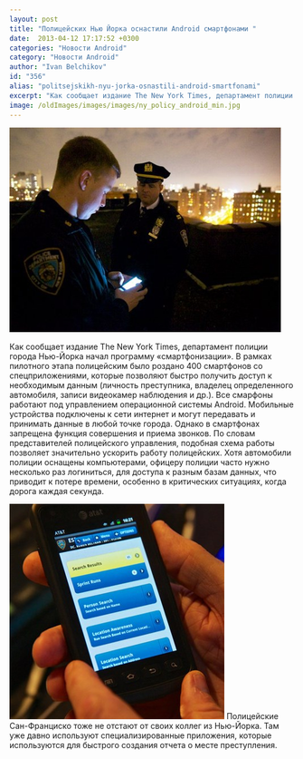 ```yaml
---
layout: post
title: "Полицейских Нью Йорка оснастили Android смартфонами "
date:  2013-04-12 17:17:52 +0300
categories: "Новости Android"
category: "Новости Android"
author: "Ivan Belchikov"
id: "356"
alias: "politsejskikh-nyu-jorka-osnastili-android-smartfonami"
excerpt: "Как сообщает издание The New York Times, департамент полиции города Нью-Йорка начал программу «смартфонизации». В рамках пилотного этапа полицейским было роздано 400 смартфонов со спецприложениями, которые позволяют быстро получить доступ к необходимым данным (личность преступника, владелец определенного автомобиля, записи видеокамер наблюдения и др.). Все смарфоны работают под управлением операционной системы Android."
image: /oldImages/images/images/ny_policy_android_min.jpg
---
```

<img src="/oldImages/images/images/ny_policy_android_min.jpg" alt="Полицию Нью-Йорка снабдили смартфонами Android" >

Как сообщает издание The New York Times, департамент полиции города Нью-Йорка начал программу «смартфонизации». В рамках пилотного этапа полицейским было роздано 400 смартфонов со спецприложениями, которые позволяют быстро получить доступ к необходимым данным (личность преступника, владелец определенного автомобиля, записи видеокамер наблюдения и др.). Все смарфоны работают под управлением операционной системы Android.
Мобильные устройства подключены к сети интернет и могут передавать и принимать данные в любой точке города. Однако в смартфонах запрещена функция совершения и приема звонков. По словам представителей полицейского управления, подобная схема работы позволяет значительно ускорить работу полицейских. Хотя автомобили полиции оснащены компьютерами, офицеру полиции часто нужно несколько раз логиниться, для доступа к разным базам данных, что приводит к потере времени, особенно в критических ситуациях, когда дорога каждая секунда. 

<img src="/oldImages/images/images/android-policy-1.jpg" alt="Смартфон полицейского Нью-Йорка" >
Полицейские Сан-Франциско тоже не отстают от своих коллег из Нью-Йорка. Там уже давно используют специализированные приложения, которые используются для быстрого создания отчета о месте преступления.
